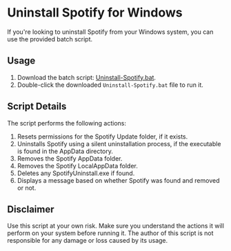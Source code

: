 # Uninstall Spotify for Windows

If you're looking to uninstall Spotify from your Windows system, you can use the provided batch script.

## Usage

1. Download the batch script: [Uninstall-Spotify.bat](https://raw.githack.com/amd64fox/Uninstall-Spotify/main/Uninstall-Spotify.bat).
2. Double-click the downloaded `Uninstall-Spotify.bat` file to run it.

## Script Details

The script performs the following actions:

1. Resets permissions for the Spotify Update folder, if it exists.
2. Uninstalls Spotify using a silent uninstallation process, if the executable is found in the AppData directory.
3. Removes the Spotify AppData folder.
4. Removes the Spotify LocalAppData folder.
5. Deletes any SpotifyUninstall.exe if found.
6. Displays a message based on whether Spotify was found and removed or not.

## Disclaimer

Use this script at your own risk. Make sure you understand the actions it will perform on your system before running it. The author of this script is not responsible for any damage or loss caused by its usage.
